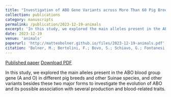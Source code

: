 ```yaml
---
title: "Investigation of ABO Gene Variants across More Than 60 Pig Breeds and Populations and Other Suidae Species Using Whole-Genome Sequencing Datasets"
collection: publications
category: manuscripts
permalink: /publication/2023-12-19-animals
excerpt: 'In this study, we explored the main alleles present in the ABO blood group gene (A and O) in different pig breeds and other Suinae species, and other variants besides these two major forms to investigate the evolution of ABO and its possible association with several production and blood-related traits.'
date: 2023-12-19
venue: 'animals'
paperurl: 'http://matteobolner.github.io/files/2023-12-19-animals.pdf'
citation: 'Bolner, M.; Bertolini, F.; Bovo, S.; Schiavo, G.; Fontanesi, L. Investigation of ABO Gene Variants across More Than 60 Pig Breeds and Populations and Other Suidae Species Using Whole-Genome Sequencing Datasets. Animals 2024, 14, 5. https://doi.org/10.3390/ani14010005'
---
```


<a href='https://doi.org/10.3390/ani14010005'>Published paper</a>
<a href='http://matteobolner.github.io/files/2023-12-19-animals.pdf'>Download PDF</a>

In this study, we explored the main alleles present in the ABO blood group gene (A and O) in different pig breeds and other Suinae species, and other variants besides these two major forms to investigate the evolution of ABO and its possible association with several production and blood-related traits.

